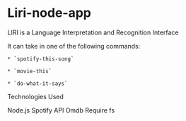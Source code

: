 # Liri-node-app
LIRI is a Language Interpretation and Recognition Interface

It can take in one of the following commands:

    * `spotify-this-song`

    * `movie-this`

    * `do-what-it-says`


Technologies Used

Node.js
Spotify API
Omdb
Require
fs